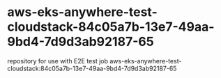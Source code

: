 # aws-eks-anywhere-test-cloudstack-84c05a7b-13e7-49aa-9bd4-7d9d3ab92187-65
repository for use with E2E test job aws-eks-anywhere-test-cloudstack:84c05a7b-13e7-49aa-9bd4-7d9d3ab92187-65
